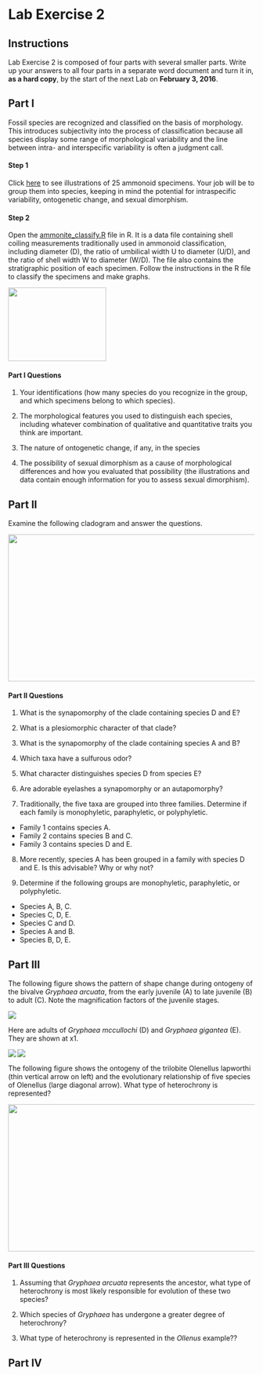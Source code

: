 # Lab Exercise 2

## Instructions

Lab Exercise 2 is composed of four parts with several smaller parts. Write up your answers to all four parts in a separate word document and turn it in, **as a hard copy**, by the start of the next Lab on **February 3, 2016**.

## Part I

Fossil species are recognized and classified on the basis of morphology. This introduces subjectivity into the process of classification because all species display some range of morphological variability and the line between intra- and interspecific variability is often a judgment call.

#### Step 1

Click [here](https://github.com/aazaff/paleobiologyWebsite/blob/master/Lab2Figures/Figure1.pdf) to see illustrations of 25 ammonoid specimens. Your job will be to group them into species, keeping in mind the potential for intraspecific variability, ontogenetic change, and sexual dimorphism.

#### Step 2
Open the [ammonite_classify.R]() file in R. It is a data file containing shell coiling measurements traditionally used in ammonoid classification, including diameter (D), the ratio of umbilical width U to diameter (U/D), and the ratio of shell width W to diameter (W/D). The file also contains the stratigraphic position of each specimen. Follow the instructions in the R file to classify the specimens and make graphs.

<a href="url"><img src="https://raw.githubusercontent.com/aazaff/paleobiologyWebsite/master/Lab2Figures/Figure2.png" align="center" height="150" width="200" ></a>

#### Part I Questions

1. Your identifications (how many species do you recognize in the group, and which specimens belong to which species).

2. The morphological features you used to distinguish each species, including whatever combination of qualitative and quantitative traits you think are important.
 
3. The nature of ontogenetic change, if any, in the species

4. The possibility of sexual dimorphism as a cause of morphological differences and how you evaluated that possibility (the illustrations and data contain enough information for you to assess sexual dimorphism).

## Part II

Examine the following cladogram and answer the questions.

<a href="url"><img src="https://raw.githubusercontent.com/aazaff/paleobiologyWebsite/master/Lab2Figures/Figure3.png" align="center" height="300" width="650" ></a>

#### Part II Questions

1.	What is the synapomorphy of the clade containing species D and E?

2.	What is a plesiomorphic character of that clade?

3.	What is the synapomorphy of the clade containing species A and B?

4.	Which taxa have a sulfurous odor?

5.	What character distinguishes species D from species E?

6.	Are adorable eyelashes a synapomorphy or an autapomorphy? 

7.	Traditionally, the five taxa are grouped into three families. Determine if each family is monophyletic, paraphyletic, or polyphyletic.

+ Family 1 contains species A. 
+ Family 2 contains species B and C.
+ Family 3 contains species D and E. 

8.	More recently, species A has been grouped in a family with species D and E. Is this advisable? Why or why not?

9.	Determine if the following groups are monophyletic, paraphyletic, or polyphyletic. 
+ Species A, B, C. 
+ Species C, D, E. 
+ Species C and D. 
+ Species A and B. 
+ Species B, D, E.

## Part III

The following figure shows the pattern of shape change during ontogeny of the bivalve *Gryphaea arcuata*, from the early juvenile (A) to late juvenile (B) to adult (C). Note the magnification factors of the juvenile stages.

<a href="url"><img src="https://raw.githubusercontent.com/aazaff/paleobiologyWebsite/master/Lab2Figures/Figure4.png" align="center"></a>

Here are adults of *Gryphaea mccullochi* (D) and *Gryphaea gigantea* (E). They are shown at x1.

<a href="url"><img src="https://raw.githubusercontent.com/aazaff/paleobiologyWebsite/master/Lab2Figures/Figure5.png" align="left"></a>
<a href="url"><img src="https://raw.githubusercontent.com/aazaff/paleobiologyWebsite/master/Lab2Figures/Figure6.png" align="center"></a>

The following figure shows the ontogeny of the trilobite Olenellus lapworthi (thin vertical arrow on left) and the evolutionary relationship of five species of Olenellus (large diagonal arrow). What type of heterochrony is represented?

<a href="url"><img src="https://raw.githubusercontent.com/aazaff/paleobiologyWebsite/master/Lab2Figures/Figure7.png" align="center" height="300" width="600" ></a>

#### Part III Questions

1. Assuming that *Gryphaea arcuata* represents the ancestor, what type of heterochrony is most likely responsible for evolution of these two species? 

2. Which species of *Gryphaea* has undergone a greater degree of heterochrony?

3. What type of heterochrony is represented in the *Ollenus* example??

## Part IV
